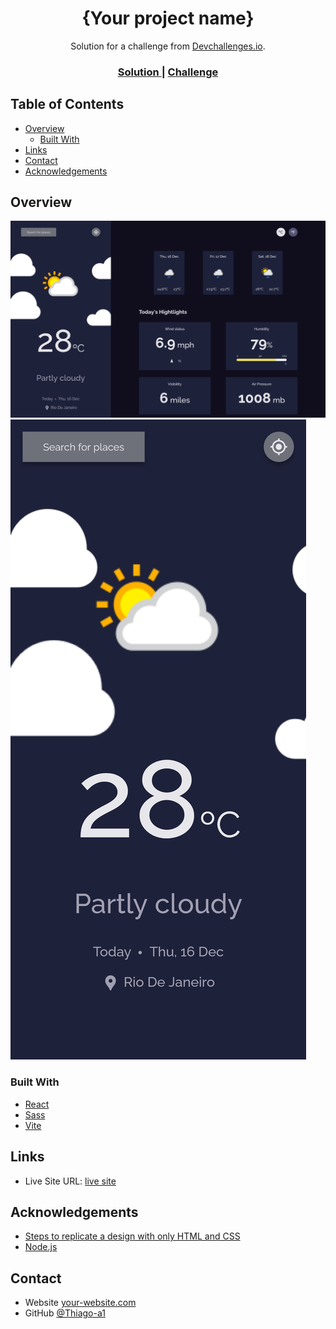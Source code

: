 <!-- Please update value in the {}  -->

<h1 align="center">{Your project name}</h1>

<div align="center">
   Solution for a challenge from  <a href="http://devchallenges.io" target="_blank">Devchallenges.io</a>.
</div>

<div align="center">
  <h3>
    <a href="https://{your-url-to-the-solution}">
      Solution
    </a>
    <span> | </span>
    <a href="https://devchallenges.io/challenges/mM1UIenRhK808W8qmLWv">
      Challenge
    </a>
  </h3>
</div>

<!-- TABLE OF CONTENTS -->

## Table of Contents

- [Overview](#overview)
  - [Built With](#built-with)
- [Links](#links)
- [Contact](#contact)
- [Acknowledgements](#acknowledgements)

<!-- OVERVIEW -->

## Overview

![Desktop](./Desktop.png)
![Mobile](./Mobile.png)


### Built With

- [React](https://reactjs.org/)
- [Sass](https://sass-lang.com/)
- [Vite](https://vitejs.dev/)

## Links

- Live Site URL: [live site]()

## Acknowledgements

<!-- This section should list any articles or add-ons/plugins that helps you to complete the project. This is optional but it will help you in the future. For example: -->

- [Steps to replicate a design with only HTML and CSS](https://devchallenges-blogs.web.app/how-to-replicate-design/)
- [Node.js](https://nodejs.org/)

## Contact

- Website [your-website.com](https://{your-web-site-link})
- GitHub [@Thiago-a1](https://github.com/Thiago-a1)

